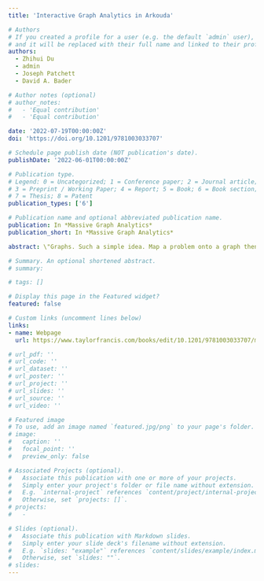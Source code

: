 ```yaml
---
title: 'Interactive Graph Analytics in Arkouda'

# Authors
# If you created a profile for a user (e.g. the default `admin` user), write the username (folder name) here
# and it will be replaced with their full name and linked to their profile.
authors:
  - Zhihui Du
  - admin
  - Joseph Patchett
  - David A. Bader

# Author notes (optional)
# author_notes:
#   - 'Equal contribution'
#   - 'Equal contribution'

date: '2022-07-19T00:00:00Z'
doi: 'https://doi.org/10.1201/9781003033707'

# Schedule page publish date (NOT publication's date).
publishDate: '2022-06-01T00:00:00Z'

# Publication type.
# Legend: 0 = Uncategorized; 1 = Conference paper; 2 = Journal article;
# 3 = Preprint / Working Paper; 4 = Report; 5 = Book; 6 = Book section;
# 7 = Thesis; 8 = Patent
publication_types: ['6']

# Publication name and optional abbreviated publication name.
publication: In *Massive Graph Analytics*
publication_short: In *Massive Graph Analytics*

abstract: \"Graphs. Such a simple idea. Map a problem onto a graph then solve it by searching over the graph or by exploring the structure of the graph. What could be easier? Turns out, however, that working with graphs is a vast and complex field. Keeping up is challenging. To help keep up, you just need an editor who knows most people working with graphs, and have that editor gather nearly 70 researchers to summarize their work with graphs. The result is the book Massive Graph Analytics.\" Timothy G. Mattson, Senior Principal Engineer, Intel Corp. Expertise in massive-scale graph analytics is key for solving real-world grand challenges from healthcare to sustainability to detecting insider threats, cyber defense, and more. This book provides a comprehensive introduction to massive graph analytics, featuring contributions from thought leaders across academia, industry, and government. Massive Graph Analytics will be beneficial to students, researchers, and practitioners in academia, national laboratories, and industry who wish to learn about the state-of-the-art algorithms, models, frameworks, and software in massive-scale graph analytics.

# Summary. An optional shortened abstract.
# summary:

# tags: []

# Display this page in the Featured widget?
featured: false

# Custom links (uncomment lines below)
links:
- name: Webpage
  url: https://www.taylorfrancis.com/books/edit/10.1201/9781003033707/massive-graph-analytics-david-bader

# url_pdf: ''
# url_code: ''
# url_dataset: ''
# url_poster: ''
# url_project: ''
# url_slides: ''
# url_source: ''
# url_video: ''

# Featured image
# To use, add an image named `featured.jpg/png` to your page's folder.
# image:
#   caption: ''
#   focal_point: ''
#   preview_only: false

# Associated Projects (optional).
#   Associate this publication with one or more of your projects.
#   Simply enter your project's folder or file name without extension.
#   E.g. `internal-project` references `content/project/internal-project/index.md`.
#   Otherwise, set `projects: []`.
# projects:
#   -

# Slides (optional).
#   Associate this publication with Markdown slides.
#   Simply enter your slide deck's filename without extension.
#   E.g. `slides: "example"` references `content/slides/example/index.md`.
#   Otherwise, set `slides: ""`.
# slides:
---
```


<!-- {{% callout note %}}
Click the _Cite_ button above to demo the feature to enable visitors to import publication metadata into their reference management software.
{{% /callout %}}

{{% callout note %}}
Create your slides in Markdown - click the _Slides_ button to check out the example.
{{% /callout %}}

Supplementary notes can be added here, including [code, math, and images](https://wowchemy.com/docs/writing-markdown-latex/). -->
